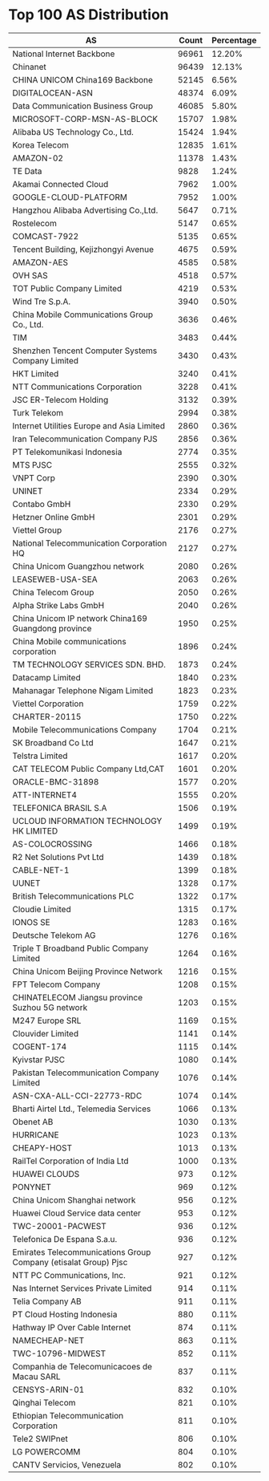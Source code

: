 # Top 100 AS Distribution
| AS | Count | Percentage |
|----|----|----|
| National Internet Backbone | 96961 | 12.20% |
| Chinanet | 96439 | 12.13% |
| CHINA UNICOM China169 Backbone | 52145 | 6.56% |
| DIGITALOCEAN-ASN | 48374 | 6.09% |
| Data Communication Business Group | 46085 | 5.80% |
| MICROSOFT-CORP-MSN-AS-BLOCK | 15707 | 1.98% |
| Alibaba US Technology Co., Ltd. | 15424 | 1.94% |
| Korea Telecom | 12835 | 1.61% |
| AMAZON-02 | 11378 | 1.43% |
| TE Data | 9828 | 1.24% |
| Akamai Connected Cloud | 7962 | 1.00% |
| GOOGLE-CLOUD-PLATFORM | 7952 | 1.00% |
| Hangzhou Alibaba Advertising Co.,Ltd. | 5647 | 0.71% |
| Rostelecom | 5147 | 0.65% |
| COMCAST-7922 | 5135 | 0.65% |
| Tencent Building, Kejizhongyi Avenue | 4675 | 0.59% |
| AMAZON-AES | 4585 | 0.58% |
| OVH SAS | 4518 | 0.57% |
| TOT Public Company Limited | 4219 | 0.53% |
| Wind Tre S.p.A. | 3940 | 0.50% |
| China Mobile Communications Group Co., Ltd. | 3636 | 0.46% |
| TIM | 3483 | 0.44% |
| Shenzhen Tencent Computer Systems Company Limited | 3430 | 0.43% |
| HKT Limited | 3240 | 0.41% |
| NTT Communications Corporation | 3228 | 0.41% |
| JSC ER-Telecom Holding | 3132 | 0.39% |
| Turk Telekom | 2994 | 0.38% |
| Internet Utilities Europe and Asia Limited | 2860 | 0.36% |
| Iran Telecommunication Company PJS | 2856 | 0.36% |
| PT Telekomunikasi Indonesia | 2774 | 0.35% |
| MTS PJSC | 2555 | 0.32% |
| VNPT Corp | 2390 | 0.30% |
| UNINET | 2334 | 0.29% |
| Contabo GmbH | 2330 | 0.29% |
| Hetzner Online GmbH | 2301 | 0.29% |
| Viettel Group | 2176 | 0.27% |
| National Telecommunication Corporation HQ | 2127 | 0.27% |
| China Unicom Guangzhou network | 2080 | 0.26% |
| LEASEWEB-USA-SEA | 2063 | 0.26% |
| China Telecom Group | 2050 | 0.26% |
| Alpha Strike Labs GmbH | 2040 | 0.26% |
| China Unicom IP network China169 Guangdong province | 1950 | 0.25% |
| China Mobile communications corporation | 1896 | 0.24% |
| TM TECHNOLOGY SERVICES SDN. BHD. | 1873 | 0.24% |
| Datacamp Limited | 1840 | 0.23% |
| Mahanagar Telephone Nigam Limited | 1823 | 0.23% |
| Viettel Corporation | 1759 | 0.22% |
| CHARTER-20115 | 1750 | 0.22% |
| Mobile Telecommunications Company | 1704 | 0.21% |
| SK Broadband Co Ltd | 1647 | 0.21% |
| Telstra Limited | 1617 | 0.20% |
| CAT TELECOM Public Company Ltd,CAT | 1601 | 0.20% |
| ORACLE-BMC-31898 | 1577 | 0.20% |
| ATT-INTERNET4 | 1555 | 0.20% |
| TELEFONICA BRASIL S.A | 1506 | 0.19% |
| UCLOUD INFORMATION TECHNOLOGY HK LIMITED | 1499 | 0.19% |
| AS-COLOCROSSING | 1466 | 0.18% |
| R2 Net Solutions Pvt Ltd | 1439 | 0.18% |
| CABLE-NET-1 | 1399 | 0.18% |
| UUNET | 1328 | 0.17% |
| British Telecommunications PLC | 1322 | 0.17% |
| Cloudie Limited | 1315 | 0.17% |
| IONOS SE | 1283 | 0.16% |
| Deutsche Telekom AG | 1276 | 0.16% |
| Triple T Broadband Public Company Limited | 1264 | 0.16% |
| China Unicom Beijing Province Network | 1216 | 0.15% |
| FPT Telecom Company | 1208 | 0.15% |
| CHINATELECOM Jiangsu province Suzhou 5G network | 1203 | 0.15% |
| M247 Europe SRL | 1169 | 0.15% |
| Clouvider Limited | 1141 | 0.14% |
| COGENT-174 | 1115 | 0.14% |
| Kyivstar PJSC | 1080 | 0.14% |
| Pakistan Telecommunication Company Limited | 1076 | 0.14% |
| ASN-CXA-ALL-CCI-22773-RDC | 1074 | 0.14% |
| Bharti Airtel Ltd., Telemedia Services | 1066 | 0.13% |
| Obenet AB | 1030 | 0.13% |
| HURRICANE | 1023 | 0.13% |
| CHEAPY-HOST | 1013 | 0.13% |
| RailTel Corporation of India Ltd | 1000 | 0.13% |
| HUAWEI CLOUDS | 973 | 0.12% |
| PONYNET | 969 | 0.12% |
| China Unicom Shanghai network | 956 | 0.12% |
| Huawei Cloud Service data center | 953 | 0.12% |
| TWC-20001-PACWEST | 936 | 0.12% |
| Telefonica De Espana S.a.u. | 936 | 0.12% |
| Emirates Telecommunications Group Company (etisalat Group) Pjsc | 927 | 0.12% |
| NTT PC Communications, Inc. | 921 | 0.12% |
| Nas Internet Services Private Limited | 914 | 0.11% |
| Telia Company AB | 911 | 0.11% |
| PT Cloud Hosting Indonesia | 880 | 0.11% |
| Hathway IP Over Cable Internet | 874 | 0.11% |
| NAMECHEAP-NET | 863 | 0.11% |
| TWC-10796-MIDWEST | 852 | 0.11% |
| Companhia de Telecomunicacoes de Macau SARL | 837 | 0.11% |
| CENSYS-ARIN-01 | 832 | 0.10% |
| Qinghai Telecom | 821 | 0.10% |
| Ethiopian Telecommunication Corporation | 811 | 0.10% |
| Tele2 SWIPnet | 806 | 0.10% |
| LG POWERCOMM | 804 | 0.10% |
| CANTV Servicios, Venezuela | 802 | 0.10% |
